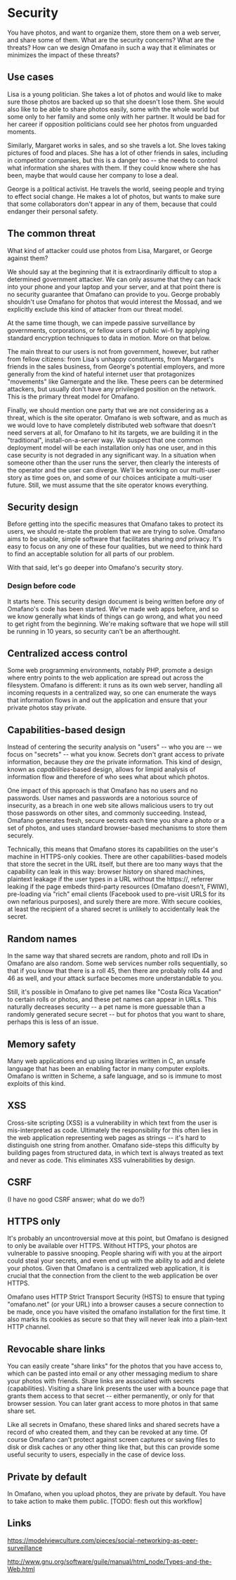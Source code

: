 # Security

You have photos, and want to organize them, store them on a web server,
and share some of them.  What are the security concerns?  What are the
threats?  How can we design Omafano in such a way that it eliminates or
minimizes the impact of these threats?

## Use cases

Lisa is a young politician.  She takes a lot of photos and would like to
make sure those photos are backed up so that she doesn't lose them.  She
would also like to be able to share photos easily, some with the whole
world but some only to her family and some only with her partner.  It
would be bad for her career if opposition politicians could see her
photos from unguarded moments.

Similarly, Margaret works in sales, and so she travels a lot.  She loves
taking pictures of food and places.  She has a lot of other friends in
sales, including in competitor companies, but this is a danger too --
she needs to control what information she shares with them.  If they
could know where she has been, maybe that would cause her company to
lose a deal.

George is a political activist.  He travels the world, seeing people and
trying to effect social change.  He makes a lot of photos, but wants to
make sure that some collaborators don't appear in any of them, because
that could endanger their personal safety.

## The common threat

What kind of attacker could use photos from Lisa, Margaret, or George
against them?

We should say at the beginning that it is extraordinarily difficult to
stop a determined government attacker.  We can only assume that they can
hack into your phone and your laptop and your server, and at that point
there is no security guarantee that Omafano can provide to you.  George
probably shouldn't use Omafano for photos that would interest the
Mossad, and we explicitly exclude this kind of attacker from our threat
model.

At the same time though, we can impede passive surveillance by
governments, corporations, or fellow users of public wi-fi by applying
standard encryption techniques to data in motion.  More on that below.

The main threat to our users is not from government, however, but rather
from fellow citizens: from Lisa's unhappy constituents, from Margaret's
friends in the sales business, from George's potential employers, and
more generally from the kind of hateful internet user that protagonizes
"movements" like Gamergate and the like.  These peers can be determined
attackers, but usually don't have any privileged position on the
network.  This is the primary threat model for Omafano.

Finally, we should mention one party that we are not considering as a
threat, which is the site operator.  Omafano is web software, and as
much as we would love to have completely distributed web software that
doesn't need servers at all, for Omafano to hit its targets, we are
building it in the "traditional", install-on-a-server way.  We suspect
that one common deployment model will be each installation only has one
user, and in this case security is not degraded in any significant way.
In a situation when someone other than the user runs the server, then
clearly the interests of the operator and the user can diverge.  We'll
be working on our multi-user story as time goes on, and some of our
choices anticipate a multi-user future.  Still, we must assume that the
site operator knows everything.

## Security design

Before getting into the specific measures that Omafano takes to protect
its users, we should re-state the problem that we are trying to solve.
Omafano aims to be usable, simple software that facilitates sharing
_and_ privacy.  It's easy to focus on any one of these four qualities,
but we need to think hard to find an acceptable solution for all parts
of our problem.

With that said, let's go deeper into Omafano's security story.

### Design before code

It starts here.  This security design document is being written before
_any_ of Omafano's code has been started.  We've made web apps before,
and so we know generally what kinds of things can go wrong, and what you
need to get right from the beginning.  We're making software that we
hope will still be running in 10 years, so security can't be an
afterthought.

## Centralized access control

Some web programming environments, notably PHP, promote a design where
entry points to the web application are spread out across the
filesystem.  Omafano is different: it runs as its own web server,
handling all incoming requests in a centralized way, so one can
enumerate the ways that information flows in and out the application and
ensure that your private photos stay private.

## Capabilities-based design

Instead of centering the security analysis on "users" -- who you are --
we focus on "secrets" -- what you know.  Secrets don't grant access to
private information, because they _are_ the private information.  This
kind of design, known as _capabilities_-based design, allows for limpid
analysis of information flow and therefore of who sees what about which
photos.  

One impact of this approach is that Omafano has no users and no
passwords.  User names and passwords are a notorious source of
insecurity, as a breach in one web site allows malicious users to try
out those passwords on other sites, and commonly succeeding.  Instead,
Omafano generates fresh, secure secrets each time you share a photo or a
set of photos, and uses standard browser-based mechanisms to store them
securely.

Technically, this means that Omafano stores its capabilities on the
user's machine in HTTPS-only cookies.  There are other
capabilities-based models that store the secret in the URL itself, but
there are too many ways that the capability can leak in this way:
browser history on shared machines, plaintext leakage if the user types
in a URL without the https://, referrer leaking if the page embeds
third-party resources (Omafano doesn't, FWIW), pre-loading via "rich"
email clients (Facebook used to pre-visit URLS for its own nefarious
purposes), and surely there are more.  With secure cookies, at least the
recipient of a shared secret is unlikely to accidentally leak the
secret.

## Random names

In the same way that shared secrets are random, photo and roll IDs in
Omafano are also random.  Some web services number rolls sequentially,
so that if you know that there is a roll 45, then there are probably
rolls 44 and 46 as well, and your attack surface becomes more
understandable to you.

Still, it's possible in Omafano to give pet names like "Costa Rica
Vacation" to certain rolls or photos, and these pet names can appear in
URLs.  This naturally decreases security -- a pet name is more guessable
than a randomly generated secure secret -- but for photos that you want
to share, perhaps this is less of an issue.

## Memory safety

Many web applications end up using libraries written in C, an unsafe
language that has been an enabling factor in many computer exploits.
Omafano is written in Scheme, a safe language, and so is immune to most
exploits of this kind.

## XSS

Cross-site scripting (XSS) is a vulnerability in which text from the
user is mis-interpreted as code.  Ultimately the responsibility for this
often lies in the web application representing web pages as strings --
it's hard to distinguish one string from another.  Omafano side-steps
this difficulty by building pages from structured data, in which text is
always treated as text and never as code.  This eliminates XSS
vulnerabilities by design.

## CSRF

(I have no good CSRF answer; what do we do?)

## HTTPS only

It's probably an uncontroversial move at this point, but Omafano is
designed to only be available over HTTPS.  Without HTTPS, your photos
are vulnerable to passive snooping.  People sharing wifi with you at the
airport could steal your secrets, and even end up with the ability to
add and delete your photos.  Given that Omafano is a centralized web
application, it is crucial that the connection from the client to the
web application be over HTTPS.

Omafano uses HTTP Strict Transport Security (HSTS) to ensure that typing
"omafano.net" (or your URL) into a browser causes a secure connection to
be made, once you have visited the omafano installation for the first
time.  It also marks its cookies as secure so that they will never leak
into a plain-text HTTP channel.

## Revocable share links

You can easily create "share links" for the photos that you have access
to, which can be pasted into email or any other messaging medium to
share your photos with friends.  Share links are associated with secrets
(capabilities).  Visiting a share link presents the user with a bounce
page that grants them access to that secret -- either permanently, or
only for that browser session.  You can later grant access to more
photos in that same share set.

Like all secrets in Omafano, these shared links and shared secrets have
a record of who created them, and they can be revoked at any time.  Of
course Omafano can't protect against screen captures or saving files to
disk or disk caches or any other thing like that, but this can provide
some useful security to users, especially in the case of device loss.

## Private by default

In Omafano, when you upload photos, they are private by default.  You
have to take action to make them public.  [TODO: flesh out this
workflow]

## Links

https://modelviewculture.com/pieces/social-networking-as-peer-surveillance

http://www.gnu.org/software/guile/manual/html_node/Types-and-the-Web.html
